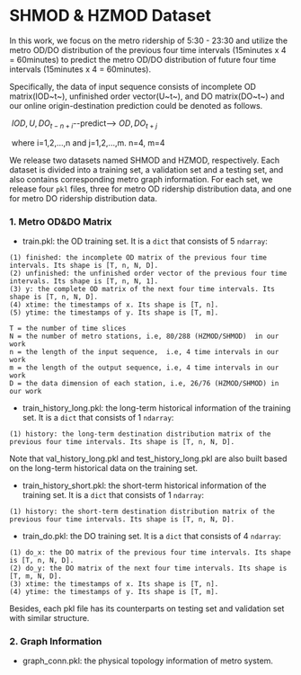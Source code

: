 # SHMOD & HZMOD Dataset
In this work, we focus on the metro ridership of 5:30 - 23:30 and utilize the metro OD/DO distribution of the previous four time intervals (15minutes x 4 = 60minutes) to predict the metro OD/DO distribution of future four time intervals (15minutes x 4 = 60minutes). 

Specifically, the data of input sequence consists of incomplete OD matrix(IOD~t~), unfinished order vector(U~t~), and DO matrix(DO~t~) and our online origin-destination prediction could be denoted as follows.

​																${IOD, U, DO}_{t-n+i}$--predict-->  ${OD, DO}_{t+j}$

​													where i=1,2,...,n and j=1,2,...,m. n=4, m=4

We release two datasets named SHMOD and HZMOD, respectively. Each dataset is divided into a training set, a validation set and a testing set, and also contains corresponding metro graph information. For each set, we release four `pkl` files, three for metro OD ridership distribution data, and one for metro DO ridership distribution data.

### 1. Metro OD&DO Matrix

- train.pkl: the OD training set. It is a `dict` that consists of 5 `ndarray`:

```
(1) finished: the incomplete OD matrix of the previous four time intervals. Its shape is [T, n, N, D]. 
(2) unfinished: the unfinished order vector of the previous four time intervals. Its shape is [T, n, N, 1]. 
(3) y: the complete OD matrix of the next four time intervals. Its shape is [T, n, N, D]. 
(4) xtime: the timestamps of x. Its shape is [T, n]. 
(5) ytime: the timestamps of y. Its shape is [T, m].

T = the number of time slices
N = the number of metro stations, i.e, 80/288 (HZMOD/SHMOD)  in our work
n = the length of the input sequence,  i.e, 4 time intervals in our work
m = the length of the output sequence, i.e, 4 time intervals in our work
D = the data dimension of each station, i.e, 26/76 (HZMOD/SHMOD) in our work
```

- train_history_long.pkl: the long-term historical information of the training set. It is a `dict` that consists of 1 `ndarray`:

```
(1) history: the long-term destination distribution matrix of the previous four time intervals. Its shape is [T, n, N, D]. 
```

Note that val_history_long.pkl and test_history_long.pkl are also built based on the long-term historical data on the training set.

- train_history_short.pkl: the short-term historical information of the training set. It is a `dict` that consists of 1 `ndarray`:

```
(1) history: the short-term destination distribution matrix of the previous four time intervals. Its shape is [T, n, N, D]. 
```

- train_do.pkl: the DO training set. It is a `dict` that consists of 4 `ndarray`:

```
(1) do_x: the DO matrix of the previous four time intervals. Its shape is [T, n, N, D]. 
(2) do_y: the DO matrix of the next four time intervals. Its shape is [T, m, N, D]. 
(3) xtime: the timestamps of x. Its shape is [T, n]. 
(4) ytime: the timestamps of y. Its shape is [T, m].
```

Besides, each pkl file has its counterparts on testing set and validation set with similar structure.

### 2. Graph Information

- graph_conn.pkl: the physical topology information of metro system.
